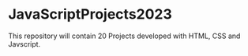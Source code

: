 # JavaScriptProjects2023
 This repository will contain 20 Projects developed with HTML, CSS and Javscript.
